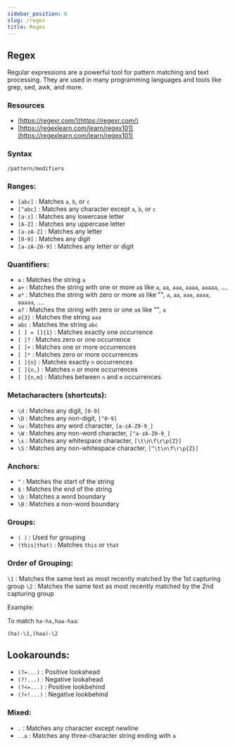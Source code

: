 ```yaml
---
sidebar_position: 6
slug: /regex
title: Regex
---
```


## Regex

Regular expressions are a powerful tool for pattern matching and text processing. They are used in many programming languages and tools like grep, sed, awk, and more.

### Resources

- [https://regexr.com/](https://regexr.com/)
- [https://regexlearn.com/learn/regex101](https://regexlearn.com/learn/regex101)

### Syntax

```
/pattern/modifiers
```

### Ranges:
- `[abc]` : Matches `a`, `b`, or `c`
- `[^abc]` : Matches any character except `a`, `b`, or `c`
- `[a-z]` : Matches any lowercase letter
- `[A-Z]` : Matches any uppercase letter
- `[a-zA-Z]` : Matches any letter
- `[0-9]` : Matches any digit
- `[a-zA-Z0-9]` : Matches any letter or digit

### Quantifiers:
- `a` : Matches the string `a`
- `a+` : Matches the string with one or more `a`s like `a`, `aa`, `aaa`, `aaaa`, `aaaaa`, ....
- `a*` : Matches the string with zero or more `a`s like "", `a`, `aa`, `aaa`, `aaaa`, `aaaaa`, ....
- `a?` : Matches the string with zero or one `a`s like "", `a`
- `a{3}` : Matches the string `aaa`
- `abc` : Matches the string `abc`
- `[ ] = []{1}` : Matches exactly one occurrence
- `[ ]?` : Matches zero or one occurrence
- `[ ]+` : Matches one or more occurrences
- `[ ]*` : Matches zero or more occurrences
- `[ ]{n}` : Matches exactly `n` occurrences
- `[ ]{n,}` : Matches `n` or more occurrences
- `[ ]{n,m}` : Matches between `n` and `m` occurrences

### Metacharacters (shortcuts):
- `\d` : Matches any digit, `[0-9]`
- `\D` : Matches any non-digit, `[^0-9]`
- `\w` : Matches any word character, `[a-zA-Z0-9_]`
- `\W` : Matches any non-word character, `[^a-zA-Z0-9_]`
- `\s` : Matches any whitespace character, `[\t\n\f\r\p{Z}]`
- `\S` : Matches any non-whitespace character, `[^\t\n\f\r\p{Z}]`

### Anchors:
- `^` : Matches the start of the string
- `$` : Matches the end of the string
- `\b` : Matches a word boundary
- `\B` : Matches a non-word boundary

### Groups:
- `( )` : Used for grouping
- `(this|that)` : Matches `this` or `that`

### Order of Grouping:

`\1` : Matches the same text as most recently matched by the 1st capturing group
`\2` : Matches the same text as most recently matched by the 2nd capturing group

Example:

To match `ha-ha,haa-haa`: 

```regex
(ha)-\1,(haa)-\2
```

## Lookarounds:

- `(?=...)` : Positive lookahead
- `(?!...)` : Negative lookahead
- `(?<=...)` : Positive lookbehind
- `(?<!...)` : Negative lookbehind

### Mixed:

- `.` : Matches any character except newline
- `..a` : Matches any three-character string ending with `a`
